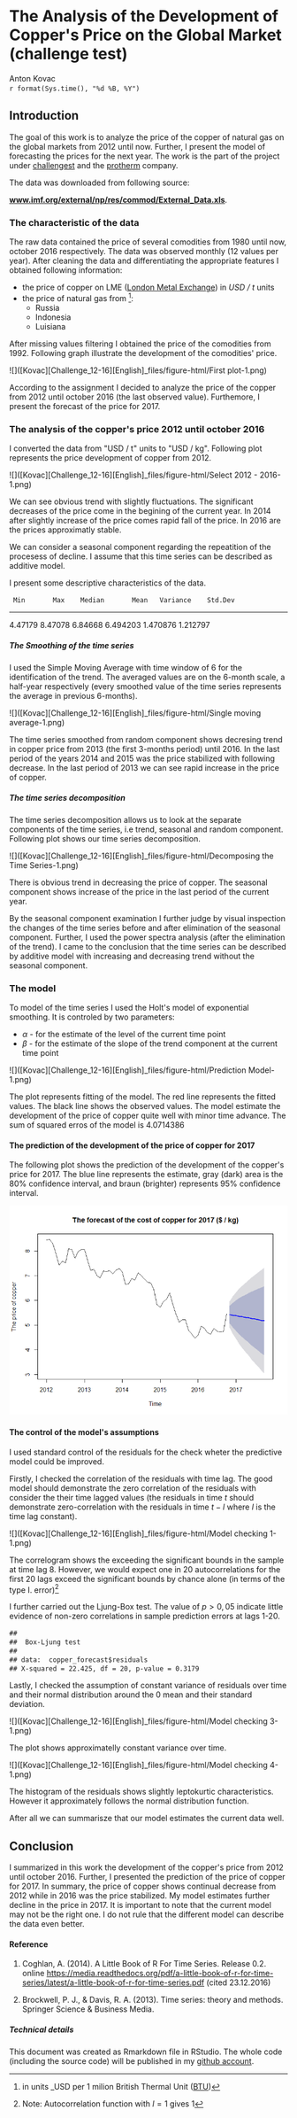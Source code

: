 # The Analysis of the Development of Copper's Price on the Global Market (challenge test)
Anton Kovac  
`r format(Sys.time(), "%d %B, %Y")`  











## Introduction 

The goal of this work is to analyze the price of the copper of natural gas on the global markets from 2012 until now. Further, I present the model of forecasting the prices for the next year. The work is the part of the project under [challengest][1] and the [protherm][2] company. 

The data was downloaded from following source:

__www.imf.org/external/np/res/commod/External_Data.xls__. 

### The characteristic of the data 

The raw data contained the price of several comodities from 1980 until now, october 2016 respectively. The data was observed monthly (12 values per year). After cleaning the data and differentiating the appropriate features I obtained following information:

* the price of copper on LME ([London Metal Exchange][3]) in _USD / t_ units
* the price of natural gas from [^1]:
    - Russia
    - Indonesia 
    - Luisiana

After missing values filtering I obtained the price of the comodities from 1992. Following graph illustrate the development of the comodities' price. 

![]([Kovac][Challenge_12-16][English]_files/figure-html/First plot-1.png)<!-- -->



According to the assignment I decided to analyze the price of the copper from 2012 until october 2016 (the last observed value). Furthemore, I present the forecast of the price for 2017.  

### The analysis of the copper's price 2012 until october 2016

I converted the data from "USD / t" units to "USD / kg". Following plot represents the price development of copper from 2012. 

![]([Kovac][Challenge_12-16][English]_files/figure-html/Select 2012 - 2016-1.png)<!-- -->

We can see obvious trend with slightly fluctuations. The significant decreases of the price come in the begining of the current year. In 2014 after slightly increase of the price comes rapid fall of the price. In 2016 are the prices approximatly stable. 

We can consider a seasonal component regarding the repeatition of the procesess of decline. I assume that this time series can be described as additive model.

I present some descriptive characteristics of the data. 


     Min       Max    Median       Mean   Variance    Std.Dev
--------  --------  --------  ---------  ---------  ---------
 4.47179   8.47078   6.84668   6.494203   1.470876   1.212797

##### The Smoothing of the time series

I used the Simple Moving Average with time window of 6 for the identification of the trend. The averaged values are on the 6-month scale, a half-year respectively (every smoothed value of the time series represents the average in previous 6-months). 

![]([Kovac][Challenge_12-16][English]_files/figure-html/Single moving average-1.png)<!-- -->

The time series smoothed from random component shows decresing trend in copper price from 2013 (the first 3-months period) until 2016. In the last period of the years 2014 and 2015 was the price stabilized with following decrease. In the last period of 2013 we can see rapid increase in the price of copper. 

##### The time series decomposition

The time series decomposition allows us to look at the separate components of the time series, i.e trend, seasonal and random component. Following plot shows our time series decomposition.

![]([Kovac][Challenge_12-16][English]_files/figure-html/Decomposing the Time Series-1.png)<!-- -->

There is obvious trend in decreasing the price of copper. The seasonal component shows increase of the price in the last period of the current year. 

By the seasonal component examination I further judge by visual inspection the changes of the time series before and after elimination of the seasonal component. Further, I used the power spectra analysis (after the elimination of the trend). I came to the conclusion that the time series can be described by additive model with increasing and decreasing trend without the seasonal component. 

### The model 

To model of the time series I used the Holt's model of exponential smoothing. It is controled by two parameters:

* $\alpha$ - for the estimate of the level of the current time point
* $\beta$ - for the estimate of the slope of the trend component at the current time point

![]([Kovac][Challenge_12-16][English]_files/figure-html/Prediction Model-1.png)<!-- -->

The plot represents fitting of the model. The red line represents the fitted values. The black line shows the observed values. The model estimate the development of the price of copper quite well with minor time advance. The sum of squared erros of the model is 4.0714386

#### The prediction of the development of the price of copper for 2017

The following plot shows the prediction of the development of the copper's price for 2017. The blue line represents the estimate, gray (dark) area is the 80% confidence interval, and braun (brighter) represents 95% confidence interval. 

![]([Kovac][Challenge_12-16][English]_files/figure-html/Forecast-1.png)<!-- -->

#### The control of the model's assumptions 

I used standard control of the residuals for the check wheter the predictive model could be improved. 

Firstly, I checked the correlation of the residuals with time lag. The good model should demonstrate the zero correlation of the residuals with consider the their time lagged values (the residuals in time $t$ should demonstrate zero-correlation with the residuals in time $t - l$ where $l$ is the time lag constant).

![]([Kovac][Challenge_12-16][English]_files/figure-html/Model checking 1-1.png)<!-- -->

The correlogram shows the exceeding the significant bounds in the sample at time lag 8. However, we would expect one in 20 autocorrelations for the first 20 lags exceed the significant bounds by chance alone (in terms of the type I. error)[^2]  

I further carried out the Ljung-Box test. The value of $p > 0,05$ indicate little evidence of non-zero correlations in sample prediction errors at lags 1-20. 


```
## 
## 	Box-Ljung test
## 
## data:  copper_forecast$residuals
## X-squared = 22.425, df = 20, p-value = 0.3179
```

Lastly, I checked the assumption of constant variance of residuals over time and their normal distribution around the 0 mean and their standard deviation. 

![]([Kovac][Challenge_12-16][English]_files/figure-html/Model checking 3-1.png)<!-- -->

The plot shows approximatelly constant variance over time.

![]([Kovac][Challenge_12-16][English]_files/figure-html/Model checking 4-1.png)<!-- -->

The histogram of the residuals shows slightly leptokurtic characteristics. However it approximately follows the normal distribution function. 

After all we can summarisze that our model estimates the current data well.  

## Conclusion

I summarized in this work the development of the copper's price from 2012 until october 2016. Further, I presented the prediction of the price of copper for 2017. In summary, the price of copper shows continual decrease from 2012 while in 2016 was the price stabilized. My model estimates further decline in the price in 2017. It is important to note that the current model may not be the right one. I do not rule that the different model can describe the data even better. 

#### Reference

1. Coghlan, A. (2014). A Little Book of R For Time Series. Release 0.2. online <https://media.readthedocs.org/pdf/a-little-book-of-r-for-time-series/latest/a-little-book-of-r-for-time-series.pdf> (cited 23.12.2016)

2. Brockwell, P. J., & Davis, R. A. (2013). Time series: theory and methods. Springer Science & Business Media.


##### Technical details

This document was created as Rmarkdown file in RStudio. The whole code (including the source code) will be published in my [github account](https://github.com/Tonda-K/Projects). 

[1]: https://www.challengest.com/challenges
[2]: https://www.protherm.sk/pre-nasich-zakaznikov/vyrobny-zavod/o-spolocnosti/index.sk_sk.html
[3]: https://www.lme.com/
[4]: https://en.wikipedia.org/wiki/British_thermal_unit


[^1]: in units _USD per 1 milion British Thermal Unit ([BTU][4])
[^2]: Note: Autocorrelation function with $l = 1$ gives 1
